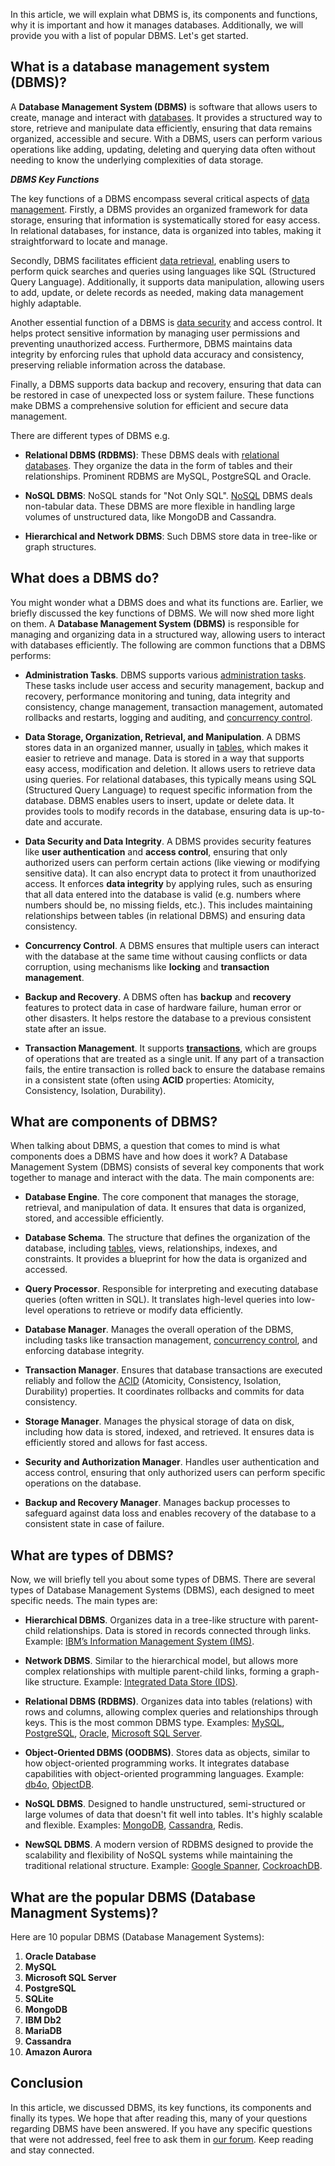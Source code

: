 In this article, we will explain what DBMS is, its components and functions, why it is important and how it manages databases. Additionally, we will provide you with a list of popular DBMS. Let's get started.

## What is a database management system (DBMS)?

A **Database Management System (DBMS)** is software that allows users to create, manage and interact with [databases][2]. It provides a structured way to store, retrieve and manipulate data efficiently, ensuring that data remains organized, accessible and secure. With a DBMS, users can perform various operations like adding, updating, deleting and querying data often without needing to know the underlying complexities of data storage.

***DBMS Key Functions***

The key functions of a DBMS encompass several critical aspects of [data management][3]. Firstly, a DBMS provides an organized framework for data storage, ensuring that information is systematically stored for easy access. In relational databases, for instance, data is organized into tables, making it straightforward to locate and manage.

Secondly, DBMS facilitates efficient [data retrieval][4], enabling users to perform quick searches and queries using languages like SQL (Structured Query Language). Additionally, it supports data manipulation, allowing users to add, update, or delete records as needed, making data management highly adaptable.

Another essential function of a DBMS is [data security][5] and access control. It helps protect sensitive information by managing user permissions and preventing unauthorized access. Furthermore, DBMS maintains data integrity by enforcing rules that uphold data accuracy and consistency, preserving reliable information across the database.

Finally, a DBMS supports data backup and recovery, ensuring that data can be restored in case of unexpected loss or system failure. These functions make DBMS a comprehensive solution for efficient and secure data management.

There are different types of DBMS e.g.

- **Relational DBMS (RDBMS)**: These DBMS deals with [relational databases][6]. They organize the data in the form of tables and their relationships. Prominent RDBMS are MySQL, PostgreSQL and Oracle.

- **NoSQL DBMS**: NoSQL stands for "Not Only SQL". [NoSQL][10] DBMS deals non-tabular data. These DBMS are more flexible in handling large volumes of unstructured data, like MongoDB and Cassandra.

- **Hierarchical and Network DBMS**: Such DBMS store data in tree-like or graph structures.

## What does a DBMS do?

You might wonder what a DBMS does and what its functions are. Earlier, we briefly discussed the key functions of DBMS. We will now shed more light on them. A **Database Management System (DBMS)** is responsible for managing and organizing data in a structured way, allowing users to interact with databases efficiently. The following are common functions that a DBMS performs:

- **Administration Tasks**. DBMS supports various [administration tasks][7]. These tasks include user access and security management, backup and recovery, performance monitoring and tuning, data integrity and consistency, change management, transaction management, automated rollbacks and restarts, logging and auditing, and [concurrency control][8].

- **Data Storage, Organization, Retrieval, and Manipulation**. A DBMS stores data in an organized manner, usually in [tables][14], which makes it easier to retrieve and manage. Data is stored in a way that supports easy access, modification and deletion. It allows users to retrieve data using queries. For relational databases, this typically means using SQL (Structured Query Language) to request specific information from the database. DBMS enables users to insert, update or delete data. It provides tools to modify records in the database, ensuring data is up-to-date and accurate.

- **Data Security and Data Integrity**. A DBMS provides security features like **user authentication** and **access control**, ensuring that only authorized users can perform certain actions (like viewing or modifying sensitive data). It can also encrypt data to protect it from unauthorized access. It enforces **data integrity** by applying rules, such as ensuring that all data entered into the database is valid (e.g. numbers where numbers should be, no missing fields, etc.). This includes maintaining relationships between tables (in relational DBMS) and ensuring data consistency.

- **Concurrency Control**. A DBMS ensures that multiple users can interact with the database at the same time without causing conflicts or data corruption, using mechanisms like **locking** and **transaction management**.

- **Backup and Recovery**. A DBMS often has **backup** and **recovery** features to protect data in case of hardware failure, human error or other disasters. It helps restore the database to a previous consistent state after an issue.

- **Transaction Management**. It supports [**transactions**][11], which are groups of operations that are treated as a single unit. If any part of a transaction fails, the entire transaction is rolled back to ensure the database remains in a consistent state (often using **ACID** properties: Atomicity, Consistency, Isolation, Durability).

## What are components of DBMS?

When talking about DBMS, a question that comes to mind is what components does a DBMS have and how does it work? A Database Management System (DBMS) consists of several key components that work together to manage and interact with the data. The main components are:

- **Database Engine**. The core component that manages the storage, retrieval, and manipulation of data. It ensures that data is organized, stored, and accessible efficiently.

- **Database Schema**. The structure that defines the organization of the database, including [tables][14], views, relationships, indexes, and constraints. It provides a blueprint for how the data is organized and accessed.

- **Query Processor**. Responsible for interpreting and executing database queries (often written in SQL). It translates high-level queries into low-level operations to retrieve or modify data efficiently.

- **Database Manager**. Manages the overall operation of the DBMS, including tasks like transaction management, [concurrency control][8], and enforcing database integrity.

- **Transaction Manager**. Ensures that database transactions are executed reliably and follow the [ACID][9] (Atomicity, Consistency, Isolation, Durability) properties. It coordinates rollbacks and commits for data consistency.

- **Storage Manager**. Manages the physical storage of data on disk, including how data is stored, indexed, and retrieved. It ensures data is efficiently stored and allows for fast access.

- **Security and Authorization Manager**. Handles user authentication and access control, ensuring that only authorized users can perform specific operations on the database.

- **Backup and Recovery Manager**. Manages backup processes to safeguard against data loss and enables recovery of the database to a consistent state in case of failure.

## What are types of DBMS?

Now, we will briefly tell you about some types of DBMS. There are several types of Database Management Systems (DBMS), each designed to meet specific needs. The main types are:

- **Hierarchical DBMS**. Organizes data in a tree-like structure with parent-child relationships. Data is stored in records connected through links. Example: [IBM’s Information Management System (IMS)][12].

- **Network DBMS**. Similar to the hierarchical model, but allows more complex relationships with multiple parent-child links, forming a graph-like structure. Example: [Integrated Data Store (IDS)][13].

- **Relational DBMS (RDBMS)**. Organizes data into tables (relations) with rows and columns, allowing complex queries and relationships through keys. This is the most common DBMS type. Examples: [MySQL][15], [PostgreSQL][16], [Oracle][17], [Microsoft SQL Server][18].

- **Object-Oriented DBMS (OODBMS)**. Stores data as objects, similar to how object-oriented programming works. It integrates database capabilities with object-oriented programming languages. Example: [db4o][19], [ObjectDB][20].

- **NoSQL DBMS**. Designed to handle unstructured, semi-structured or large volumes of data that doesn't fit well into tables. It's highly scalable and flexible. Examples: [MongoDB][21], [Cassandra][22], Redis.

- **NewSQL DBMS**. A modern version of RDBMS designed to provide the scalability and flexibility of NoSQL systems while maintaining the traditional relational structure. Example: [Google Spanner][23], [CockroachDB][24].

## What are the popular DBMS (Database Managment Systems)?

Here are 10 popular DBMS (Database Management Systems):

1.  **Oracle Database**
2.  **MySQL**
3.  **Microsoft SQL Server**
4.  **PostgreSQL**
5.  **SQLite**
6.  **MongoDB**
7.  **IBM Db2**
8.  **MariaDB**
9.  **Cassandra**
10.  **Amazon Aurora**

## Conclusion

In this article, we discussed DBMS, its key functions, its components and finally its types. We hope that after reading this, many of your questions regarding DBMS have been answered. If you have any specific questions that were not addressed, feel free to ask them in [our forum][1]. Keep reading and stay connected.

[1]: https://forum.fileformat.com/
[2]: https://en.wikipedia.org/wiki/Database
[3]: https://en.wikipedia.org/wiki/Data_management
[4]: https://en.wikipedia.org/wiki/Data_retrieval
[5]: https://en.wikipedia.org/wiki/Data_security
[6]: https://en.wikipedia.org/wiki/Relational_database
[7]: https://en.wikipedia.org/wiki/Database_administration
[8]: https://en.wikipedia.org/wiki/Concurrency_control
[9]: https://en.wikipedia.org/wiki/ACID
[10]: https://en.wikipedia.org/wiki/NoSQL
[11]: https://en.wikipedia.org/wiki/Database_transaction
[12]: https://en.wikipedia.org/wiki/IBM_Information_Management_System
[13]: https://en.wikipedia.org/wiki/Integrated_Data_Store
[14]: https://en.wikipedia.org/wiki/Table_(database)
[15]: https://en.wikipedia.org/wiki/MySQL
[16]: https://en.wikipedia.org/wiki/PostgreSQL
[17]: https://en.wikipedia.org/wiki/Oracle_Database
[18]: https://en.wikipedia.org/wiki/Microsoft_SQL_Server
[19]: https://en.wikipedia.org/wiki/Db4o
[20]: https://en.wikipedia.org/wiki/ObjectDB
[21]: https://en.wikipedia.org/wiki/MongoDB
[22]: https://en.wikipedia.org/wiki/Apache_Cassandra
[23]: https://en.wikipedia.org/wiki/Spanner_(database)
[24]: https://en.wikipedia.org/wiki/CockroachDB
